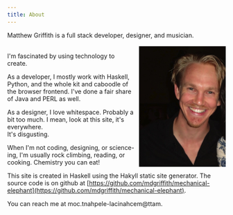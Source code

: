 ```yaml
---
title: About
---
```



<div class="boxed drop-first" >
Matthew Griffith is a full stack developer, designer, and musician.  <br /><br />
</div>

<img style="float:right;width:200px;height:auto;margin:0;margin-left:10px;" src="/static/img/portrait.jpg" />

<span class="run-in">I'm fascinated by </span> using technology 
to create. 

As a developer, I mostly work with Haskell, Python, 
and the whole kit and caboodle of the browser frontend. I've done a fair share of Java and PERL as well.

As a designer, I love whitespace.  Probably a bit too much.  I mean, look at this site, it's everywhere.  
It's disgusting.

When I'm not coding, designing, or science-ing, 
I'm usually rock climbing, reading, or cooking.
Chemistry you can eat!

This site is created in Haskell using the Hakyll static site generator. 
The source code is on github at [https://github.com/mdgriffith/mechanical-elephant](https://github.com/mdgriffith/mechanical-elephant).  

You can reach me at <span class="encode">moc.tnahpele-lacinahcem@ttam</span>.

<!-- On twitter, I'm <a href="https://twitter.com/mech_elephant">@mech_elephant</a> -->